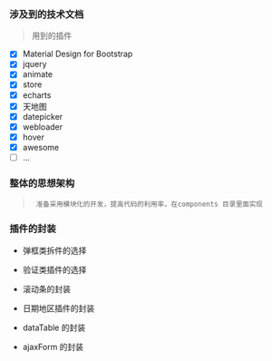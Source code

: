 ###  涉及到的技术文档
>  用到的插件
- [x] Material Design for Bootstrap
- [x] jquery
- [x] animate
- [x] store
- [x] echarts
- [x] 天地图
- [x] datepicker
- [x] webloader
- [x] hover
- [x] awesome
- [ ] ...

### 整体的思想架构
> ` 准备采用模块化的开发，提高代码的利用率，在components 目录里面实现`

### 插件的封装
- 弹框类拆件的选择

- 验证类插件的选择

- 滚动条的封装

- 日期地区插件的封装

- dataTable 的封装

- ajaxForm 的封装
